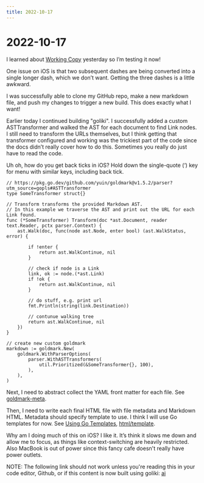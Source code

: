 ```yaml
---
title: 2022-10-17
---
```


# 2022-10-17

I learned about [Working Copy](https://workingcopyapp.com) yesterday so I’m testing it now!

One issue on iOS is that two subsequent dashes are being converted into a single longer dash, which we don’t want. Getting the three dashes is a little awkward.

I was successfully able to clone my GitHub repo, make a new markdown file, and push my changes to trigger a new build. This does exactly what I want!

Earlier today I continued building "goliki". I successfully added a custom ASTTransformer and walked the AST for each document to find Link nodes. I still need to transform the URLs themselves, but I think getting that transformer configured and working was the trickiest part of the code since the docs didn’t really cover how to do this. Sometimes you really do just have to read the code.

Uh oh, how do you get back ticks in iOS? Hold down the single-quote (‘) key for menu with similar keys, including back tick.

```golang
// https://pkg.go.dev/github.com/yuin/goldmark@v1.5.2/parser?utm_source=gopls#ASTTransformer
type SomeTransformer struct{}

// Transform transforms the provided Markdown AST.
// In this example we traverse the AST and print out the URL for each Link found.
func (*SomeTransformer) Transform(doc *ast.Document, reader text.Reader, pctx parser.Context) {
	ast.Walk(doc, func(node ast.Node, enter bool) (ast.WalkStatus, error) {
		
		if !enter {
			return ast.WalkContinue, nil
		}

		// check if node is a Link
		link, ok := node.(*ast.Link)
		if !ok {
			return ast.WalkContinue, nil
		}

		// do stuff, e.g. print url
		fmt.Println(string(link.Destination))

		// contunue walking tree
		return ast.WalkContinue, nil
	})
}

// create new custom goldmark
markdown := goldmark.New(
	goldmark.WithParserOptions(
		parser.WithASTTransformers(
			util.Prioritized(&SomeTransformer{}, 100),
		),
	),
)

```

Next, I need to abstract collect the YAML front matter for each 
file. See [goldmark-meta](https://github.com/yuin/goldmark-meta).

Then, I need to write each final HTML file with file metadata and Markdown HTML. Metadata should specify template to use. I think I will use Go templates for now. See [Using Go Templates](https://blog.gopheracademy.com/advent-2017/using-go-templates/), [html/template](https://pkg.go.dev/html/template).

Why am I doing much of this on iOS? I like it. It’s think it slows me down and allow me to focus, as things like context-switching are heavily restricted. Also MacBook is out of power since this fancy cafe doesn't really have power outlets.

NOTE: The following link should not work unless you're reading this in your code editor, Github, or if this content is now built using goliki: [ai](../_notes/ai.md)

